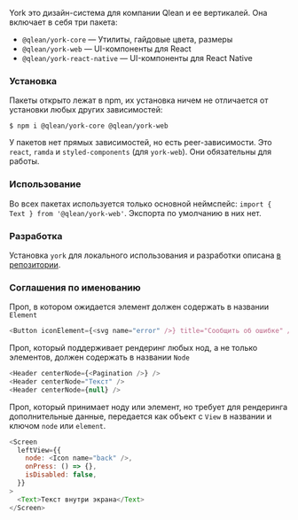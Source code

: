 York это дизайн-система для компании Qlean и ее вертикалей. Она включает в себя три пакета:

- `@qlean/york-core` — Утилиты, гайдовые цвета, размеры
- `@qlean/york-web` — UI-компоненты для React
- `@qlean/york-react-native` — UI-компоненты для React Native

### Установка

Пакеты открыто лежат в npm, их установка ничем не отличается от установки любых других зависимостей:

```shell static
$ npm i @qlean/york-core @qlean/york-web
```

У пакетов нет прямых зависимостей, но есть peer-зависимости. Это `react`, `ramda` и `styled-components` (для `york-web`). Они обязательны для работы.

### Использование

Во всех пакетах используется только основной неймспейс: `import { Text } from '@qlean/york-web'`. Экспорта по умолчанию в них нет.

### Разработка

Установка `york` для локального использования и разработки описана [в репозитории](https://github.com/Qlean/york).

### Соглашения по именованию

Проп, в котором ожидается элемент должен содержать в названии `Element`

```js static
<Button iconElement={<svg name="error" />} title="Сообщить об ошибке" />
```

Проп, который поддерживает рендеринг любых нод, а не только элементов, должен содержать в названии `Node`

```js static
<Header centerNode={<Pagination />} />
<Header centerNode="Текст" />
<Header centerNode={null} />
```

Проп, который принимает ноду или элемент, но требует для рендеринга дополнительные данные, передается как объект с `View` в названии и ключом `node` или `element`.

```js static
<Screen
  leftView={{
    node: <Icon name="back" />,
    onPress: () => {},
    isDisabled: false,
  }}
>
  <Text>Текст внутри экрана</Text>
</Screen>
```
